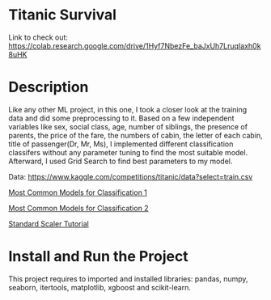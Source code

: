 # Titanic Survival
Link to check out: https://colab.research.google.com/drive/1Hyf7NbezFe_baJxUh7LruqIaxh0k8uHK

# Description
Like any other ML project, in this one, I took a closer look at the training data and did some preprocessing to it. Based on a few independent variables like sex, social class, age, number of siblings, the presence of parents, the price of the fare, the numbers of cabin, the letter of each cabin, title of passenger(Dr, Mr, Ms), I implemented different classification classifers without any parameter tuning to find the most suitable model. Afterward, I used Grid Search to find best parameters to my model.

Data:
https://www.kaggle.com/competitions/titanic/data?select=train.csv

[Most Common Models for Classification 1](https://towardsdatascience.com/top-machine-learning-algorithms-for-classification-2197870ff501)

[Most Common Models for Classification 2](https://monkeylearn.com/blog/classification-algorithms/)

[Standard Scaler Tutorial](https://www.youtube.com/watch?v=PiDfEo7qpcw&ab_channel=technologyCult)

# Install and Run the Project
This project requires to imported and installed libraries: pandas, numpy, seaborn, itertools, matplotlib, xgboost and scikit-learn.
